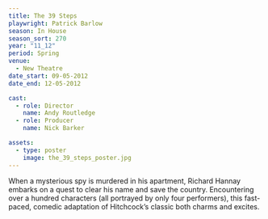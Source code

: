```yaml
---
title: The 39 Steps
playwright: Patrick Barlow
season: In House
season_sort: 270
year: "11_12"
period: Spring
venue:
  - New Theatre
date_start: 09-05-2012
date_end: 12-05-2012

cast:
  - role: Director
    name: Andy Routledge
  - role: Producer
    name: Nick Barker

assets:
  - type: poster
    image: the_39_steps_poster.jpg
---
```


When a mysterious spy is murdered in his apartment, Richard Hannay embarks on a quest to clear his name and save the country. Encountering over a hundred characters (all portrayed by only four performers), this fast-paced, comedic adaptation of Hitchcock’s classic both charms and excites.
